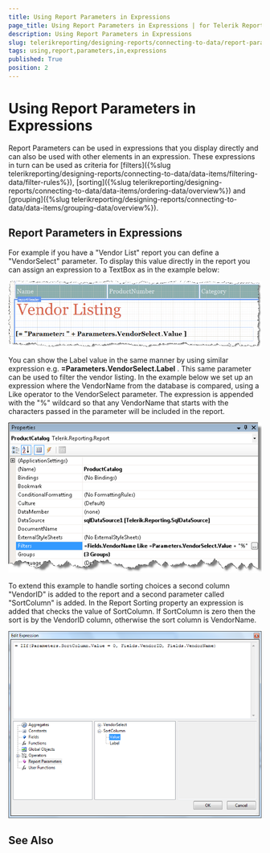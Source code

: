 ```yaml
---
title: Using Report Parameters in Expressions
page_title: Using Report Parameters in Expressions | for Telerik Reporting Documentation
description: Using Report Parameters in Expressions
slug: telerikreporting/designing-reports/connecting-to-data/report-parameters/using-report-parameters-in-expressions
tags: using,report,parameters,in,expressions
published: True
position: 2
---
```


# Using Report Parameters in Expressions



Report Parameters can be used in expressions that you display          directly and can also be used with other elements in an expression.          These expressions in turn can be used as criteria for          [filters]({%slug telerikreporting/designing-reports/connecting-to-data/data-items/filtering-data/filter-rules%}),          [sorting]({%slug telerikreporting/designing-reports/connecting-to-data/data-items/ordering-data/overview%})          and [grouping]({%slug telerikreporting/designing-reports/connecting-to-data/data-items/grouping-data/overview%}). 

## Report Parameters in Expressions

For example if you have a "Vendor List" report you can define a          "VendorSelect" parameter. To display this value directly in the report          you can assign an expression to a TextBox as in the example below:

  

  ![](images/DesignParameters002.png)

You can show the Label value in the same manner by using similar expression          e.g. __=Parameters.VendorSelect.Label__ . This same parameter can be used to filter the vendor listing.         In the example below we set up an expression where the VendorName from          the database is compared, using a Like operator to the VendorSelect          parameter. The expression is appended with the "%" wildcard so that any          VendorName that starts with the characters passed in the parameter will          be included in the report.

  

  ![](images/DesignParameters003.png)

To extend this example to handle sorting choices a second column "VendorID" is added to the report and a second parameter called "SortColumn" is added. In the Report Sorting property an expression is added that checks the value of SortColumn. If SortColumn is zero then the sort is by the VendorID column, otherwise the sort column is VendorName.

  

  ![](images/DesignParameters007.png)

## See Also

